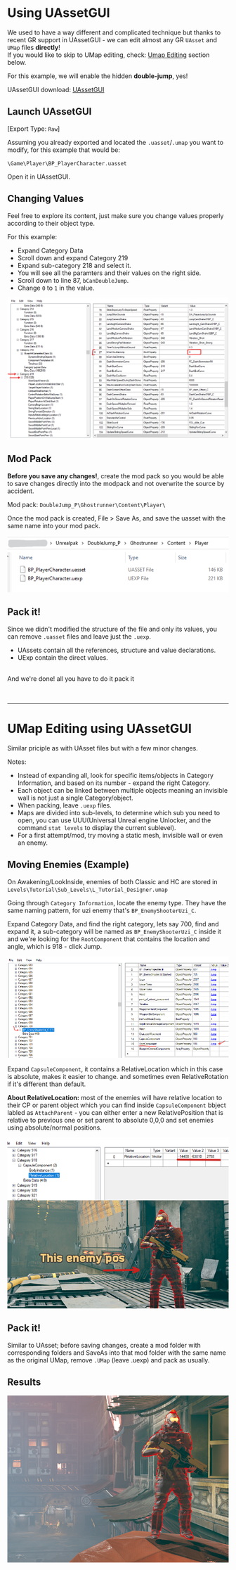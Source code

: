 # Using UAssetGUI

We used to have a way different and complicated technique but thanks to recent GR support in UAssetGUI - we can edit almost any GR `UAsset` and `UMap` files **directly**!
</br>
If you would like to skip to UMap editing, check: [Umap Editing](#umap-editing-using-uassetgui) section below.

For this example, we will enable the hidden **double-jump**, yes!

UAssetGUI download: [UAssetGUI](Tools/UAssetGUI.zip)


## Launch UAssetGUI
[Export Type: `Raw`]

Assuming you already exported and located the `.uasset`/`.umap` you want to modify, for this example that would be:
```
\Game\Player\BP_PlayerCharacter.uasset
```

Open it in UAssetGUI.

## Changing Values
Feel free to explore its content, just make sure you change values properly according to their object type.

For this example:
- Expand Category Data
- Scroll down and expand Category 219
- Expand sub-category 218 and select it.
- You will see all the paramters and their values on the right side.
- Scroll down to line 87, `bCanDoubleJump`.
- Change `0` to `1` in the value.

![](Images/uasset1.png)

## Mod Pack
**Before you save any changes!**, create the mod pack so you would be able to save changes directly into the modpack and not overwrite the source by accident.

Mod pack: `DoubleJump_P\Ghostrunner\Content\Player\`

Once the mod pack is created, File > Save As, and save the uasset with the same name into your mod pack.

![](Images/uasset2.png)


## Pack it!
Since we didn't modified the structure of the file and only its values, you can remove `.uasset` files and leave just the `.uexp`.</br>
- UAssets contain all the references, structure and value declarations.
- UExp contain the direct values.
</br>
And we're done! all you have to do it pack it
</br></br></br>

---

# UMap Editing using UAssetGUI

Similar priciple as with UAsset files but with a few minor changes.

Notes:
- Instead of expanding all, look for specific items/objects in Category Information, and based on its number - expand the right Category.
- Each object can be linked between multiple objects meaning an invisible wall is not just a single Category/object.
- When packing, leave `.uexp` files.
- Maps are divided into sub-levels, to determine which sub you need to open, you can use UUU(Universal Unreal engine Unlocker, and the command `stat levels` to display the current sublevel).
- For a first attempt/mod, try moving a static mesh, invisible wall or even an enemy.

## Moving Enemies (Example)
On Awakening/LookInside, enemies of both Classic and HC are stored in </br>
`Levels\Tutorial\Sub_Levels\L_Tutorial_Designer.umap`

Going through `Category Information`, locate the enemy type. They have the same naming pattern, for uzi enemy that's `BP_EnemyShooterUzi_C`.

Expand Category Data, and find the right category, lets say 700, find and expand it, a sub-category will be named as `BP_EnemyShooterUzi_C` inside it and we're looking for the `RootComponent` that contains the location and angle, which is 918 - click Jump.

![](Images/uasset3.png)

Expand `CapsuleComponent`, it contains a RelativeLocation which in this case is absolute, makes it easier to change. and sometimes even RelativeRotation if it's different than default.

**About RelativeLocation:** most of the enemies will have relative location to their CP or parent object which you can find inside `CapsuleComponent` bbject labled as `AttachParent` - you can either enter a new RelativePosition that is relative to previous one or set parent to absolute 0,0,0 and set enemies using absolute/normal positions. 

![](Images/uasset4.png)

## Pack it!
Similar to UAsset; before saving changes, create a mod folder with corresponding folders and SaveAs into that mod folder with the same name as the original UMap, remove `.UMap` (leave .uexp) and pack as usually.

## Results

![](Images/uasset5.png)